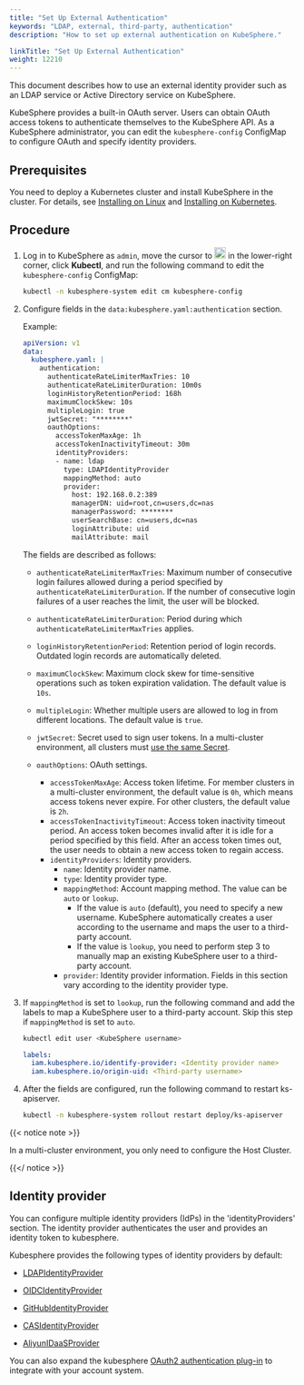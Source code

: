 ```yaml
---
title: "Set Up External Authentication"
keywords: "LDAP, external, third-party, authentication"
description: "How to set up external authentication on KubeSphere."

linkTitle: "Set Up External Authentication"
weight: 12210
---
```


This document describes how to use an external identity provider such as an LDAP service or Active Directory service on KubeSphere.

KubeSphere provides a built-in OAuth server. Users can obtain OAuth access tokens to authenticate themselves to the KubeSphere API. As a KubeSphere administrator, you can edit the `kubesphere-config` ConfigMap to configure OAuth and specify identity providers.

## Prerequisites

You need to deploy a Kubernetes cluster and install KubeSphere in the cluster. For details, see [Installing on Linux](/docs/installing-on-linux/) and [Installing on Kubernetes](/docs/installing-on-kubernetes/).


## Procedure

1. Log in to KubeSphere as `admin`, move the cursor to <img src="/images/docs/access-control-and-account-management/external-authentication/set-up-external-authentication/toolbox.png" width="20px" height="20px"> in the lower-right corner, click **Kubectl**, and run the following command to edit the `kubesphere-config` ConfigMap:

   ```bash
   kubectl -n kubesphere-system edit cm kubesphere-config
   ```

2. Configure fields in the `data:kubesphere.yaml:authentication` section. 

   Example:

   ```yaml
   apiVersion: v1
   data:
     kubesphere.yaml: |
       authentication:
         authenticateRateLimiterMaxTries: 10
         authenticateRateLimiterDuration: 10m0s
         loginHistoryRetentionPeriod: 168h
         maximumClockSkew: 10s
         multipleLogin: true
         jwtSecret: "********"
         oauthOptions:
           accessTokenMaxAge: 1h
           accessTokenInactivityTimeout: 30m
           identityProviders:
           - name: ldap
             type: LDAPIdentityProvider
             mappingMethod: auto
             provider:
               host: 192.168.0.2:389
               managerDN: uid=root,cn=users,dc=nas
               managerPassword: ********
               userSearchBase: cn=users,dc=nas
               loginAttribute: uid
               mailAttribute: mail
   ```

   The fields are described as follows:

   * `authenticateRateLimiterMaxTries`: Maximum number of consecutive login failures allowed during a period specified by `authenticateRateLimiterDuration`. If the number of consecutive login failures of a user reaches the limit, the user will be blocked. 

   * `authenticateRateLimiterDuration`: Period during which `authenticateRateLimiterMaxTries` applies.

   * `loginHistoryRetentionPeriod`: Retention period of login records. Outdated login records are automatically deleted.

   * `maximumClockSkew`: Maximum clock skew for time-sensitive operations such as token expiration validation. The default value is `10s`.

   * `multipleLogin`: Whether multiple users are allowed to log in from different locations. The default value is `true`.

   * `jwtSecret`: Secret used to sign user tokens. In a multi-cluster environment, all clusters must [use the same Secret](../../../multicluster-management/enable-multicluster/direct-connection/#prepare-a-member-cluster). 

   * `oauthOptions`: OAuth settings.
     * `accessTokenMaxAge`: Access token lifetime. For member clusters in a multi-cluster environment, the default value is `0h`, which means access tokens never expire. For other clusters, the default value is `2h`.
     * `accessTokenInactivityTimeout`: Access token inactivity timeout period. An access token becomes invalid after it is idle for a period specified by this field. After an access token times out, the user needs to obtain a new access token to regain access.
     * `identityProviders`: Identity providers.
       * `name`: Identity provider name.
       * `type`: Identity provider type.
       * `mappingMethod`: Account mapping method. The value can be `auto` or `lookup`.
         *  If the value is `auto` (default), you need to specify a new username. KubeSphere automatically creates a user according to the username and maps the user to a third-party account.
         * If the value is `lookup`, you need to perform step 3 to manually map an existing KubeSphere user to a third-party account.
       * `provider`: Identity provider information. Fields in this section vary according to the identity provider type.

3. If `mappingMethod` is set to `lookup`, run the following command and add the labels to map a KubeSphere user to a third-party account. Skip this step if `mappingMethod` is set to `auto`.

   ```bash
   kubectl edit user <KubeSphere username>
   ```
   
   ```yaml
   labels:
     iam.kubesphere.io/identify-provider: <Identity provider name>
     iam.kubesphere.io/origin-uid: <Third-party username>
   ```
   
4. After the fields are configured, run the following command to restart ks-apiserver.

   ```bash
   kubectl -n kubesphere-system rollout restart deploy/ks-apiserver
   ```

{{< notice note >}}

In a multi-cluster environment, you only need to configure the Host Cluster.

{{</ notice >}} 


## Identity provider

You can configure multiple identity providers (IdPs) in the 'identityProviders' section. The identity provider authenticates the user and provides an identity token to kubesphere.

Kubesphere provides the following types of identity providers by default:

* [LDAPIdentityProvider](../use-an-ldap-service)

* [OIDCIdentityProvider](../oidc-identity-provider)

* [GitHubIdentityProvider]()

* [CASIdentityProvider]()

* [AliyunIDaaSProvider]()

You can also expand the kubesphere [OAuth2 authentication plug-in](../use-an-oauth2-identity-provider) to integrate with your account system.
